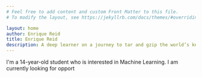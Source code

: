 ```yaml
---
# Feel free to add content and custom Front Matter to this file.
# To modify the layout, see https://jekyllrb.com/docs/themes/#overriding-theme-defaults

layout: home
author: Enrique Reid
title: Enrique Reid
description: A deep learner on a journey to tar and gzip the world’s knowledge into my brain.
---
```


I'm a 14-year-old student who is interested in Machine Learning. I am currently looking for opport
